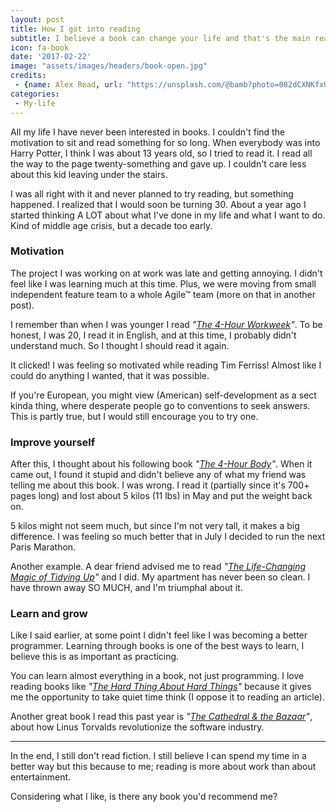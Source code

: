 ```yaml
---
layout: post
title: How I got into reading
subtitle: I believe a book can change your life and that's the main reason I read
icon: fa-book
date: '2017-02-22'
image: "assets/images/headers/book-open.jpg"
credits:
 - {name: Alex Read, url: "https://unsplash.com/@bamb?photo=082dCXNKfxU"}
categories:
 - My-life
---
```


All my life I have never been interested in books. I couldn't find the motivation to sit and read something for so long. When everybody was into Harry Potter, I think I was about 13 years old, so I tried to read it. I read all the way to the page twenty-something and gave up. I couldn't care less about this kid leaving under the stairs.

I was all right with it and never planned to try reading, but something happened. I realized that I would soon be turning 30. About a year ago I started thinking A LOT about what I've done in my life and what I want to do. Kind of middle age crisis, but a decade too early.

### Motivation

The project I was working on at work was late and getting annoying. I didn't feel like I was learning much at this time. Plus, we were moving from small independent feature team to a whole Agile™ team (more on that in another post).

I remember than when I was younger I read _"[The 4-Hour Workweek](https://www.amazon.com/4-Hour-Workweek-Escape-Live-Anywhere/dp/0307465357)"_. To be honest, I was 20, I read it in English, and at this time, I probably didn't understand much. So I thought I should read it again.

It clicked! I was feeling so motivated while reading Tim Ferriss! Almost like I could do anything I wanted, that it was possible.

If you're European, you might view (American) self-development as a sect kinda thing, where desperate people go to conventions to seek answers. This is partly true, but I would still encourage you to try one.

### Improve yourself

After this, I thought about his following book _"[The 4-Hour Body](https://www.amazon.com/Hour-Body-Uncommon-Incredible-Superhuman/dp/030746363X)"_. When it came out, I found it stupid and didn't believe any of what my friend was telling me about this book. I was wrong. I read it (partially since it's 700+ pages long) and lost about 5 kilos (11 lbs) in May and put the weight back on.

5 kilos might not seem much, but since I'm not very tall, it makes a big difference. I was feeling so much better that in July I decided to run the next Paris Marathon.

Another example. A dear friend advised me to read _"[The Life-Changing Magic of Tidying Up](https://www.amazon.fr/Life-Changing-Magic-Tidying-Decluttering-Organizing/dp/1607747308)"_ and I did. My apartment has never been so clean. I have thrown away SO MUCH, and I'm triumphal about it.

### Learn and grow

Like I said earlier, at some point I didn't feel like I was becoming a better programmer. Learning through books is one of the best ways to learn, I believe this is as important as practicing.

You can learn almost everything in a book, not just programming. I love reading books like _"[The Hard Thing About Hard Things](https://www.amazon.fr/Hard-Thing-About-Things-Building/dp/0062273205)"_ because it gives me the opportunity to take quiet time think (I oppose it to reading an article).

Another great book I read this past year is _"[The Cathedral & the Bazaar](https://www.amazon.com/Cathedral-Bazaar-Musings-Accidental-Revolutionary/dp/0596001088)"_, about how Linus Torvalds revolutionize the software industry.

---

In the end, I still don't read fiction. I still believe I can spend my time in a better way but this because to me; reading is more about work than about entertainment.

Considering what I like, is there any book you'd recommend me?
